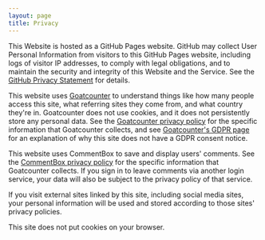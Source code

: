 ```yaml
---
layout: page
title: Privacy
---
```

This Website is hosted as a GitHub Pages website. GitHub may collect User Personal Information
from visitors to this GitHub Pages website, including logs of visitor IP addresses, to comply with
legal obligations, and to maintain the security and integrity of this Website and the Service. See
the [GitHub Privacy Statement](https://docs.github.com/en/site-policy/privacy-policies/github-privacy-statement)
for details.

This website uses [Goatcounter](https://www.goatcounter.com/) to understand things like how many
people access this site, what referring sites they come from, and what country they're in.
Goatcounter does not use cookies, and it does not persistently store any personal data.  See the
[Goatcounter privacy policy](https://www.goatcounter.com/help/privacy) for the specific information
that Goatcounter collects, and see [Goatcounter's GDPR page](https://www.goatcounter.com/help/gdpr)
for an explanation of why this site does not have a GDPR consent notice.

This website uses CommentBox to save and display users' comments. See the
[CommentBox privacy policy](https://commentbox.io/privacy) for the specific information
that Goatcounter collects.  If you sign in to leave comments via another login service, your
data will also be subject to the privacy policy of that service.

If you visit external sites linked by this site, including social media sites, your personal
information will be used and stored according to those sites' privacy policies.

This site does not put cookies on your browser.
